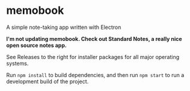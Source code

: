 # memobook

A simple note-taking app written with Electron

**I'm not updating memobook. Check out Standard Notes, a really nice open source notes app.**

See Releases to the right for installer packages for all major operating systems.

Run `npm install` to build dependencies, and then run `npm start` to run a development build of the project.

